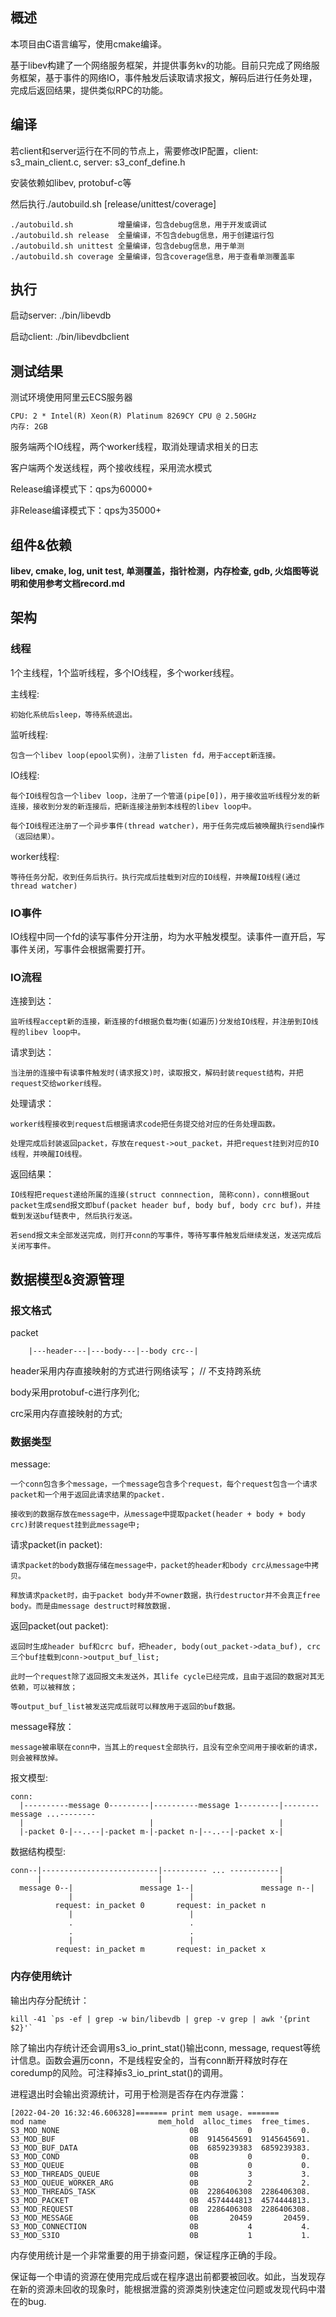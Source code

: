 ## 概述

本项目由C语言编写，使用cmake编译。

基于libev构建了一个网络服务框架，并提供事务kv的功能。目前只完成了网络服务框架，基于事件的网络IO，事件触发后读取请求报文，解码后进行任务处理，完成后返回结果，提供类似RPC的功能。


## 编译

若client和server运行在不同的节点上，需要修改IP配置，client: s3\_main\_client.c, server: s3\_conf\_define.h

安装依赖如libev, protobuf-c等

然后执行./autobuild.sh [release/unittest/coverage]

```
./autobuild.sh          增量编译，包含debug信息，用于开发或调试
./autobuild.sh release  全量编译，不包含debug信息，用于创建运行包
./autobuild.sh unittest 全量编译，包含debug信息，用于单测
./autobuild.sh coverage 全量编译，包含coverage信息，用于查看单测覆盖率
```


## 执行

启动server: ./bin/libevdb

启动client: ./bin/libevdbclient


## 测试结果

测试环境使用阿里云ECS服务器

```
CPU: 2 * Intel(R) Xeon(R) Platinum 8269CY CPU @ 2.50GHz
内存: 2GB
```

服务端两个IO线程，两个worker线程，取消处理请求相关的日志

客户端两个发送线程，两个接收线程，采用流水模式

Release编译模式下：qps为60000+

非Release编译模式下：qps为35000+


## 组件&依赖

**libev, cmake, log, unit test, 单测覆盖，指针检测，内存检查, gdb, 火焰图等说明和使用参考文档record.md**


## 架构

### 线程

1个主线程，1个监听线程，多个IO线程，多个worker线程。

主线程:

    初始化系统后sleep，等待系统退出。

监听线程:

    包含一个libev loop(epool实例)，注册了listen fd，用于accept新连接。

IO线程:

    每个IO线程包含一个libev loop，注册了一个管道(pipe[0])，用于接收监听线程分发的新连接，接收到分发的新连接后，把新连接注册到本线程的libev loop中。

    每个IO线程还注册了一个异步事件(thread watcher)，用于任务完成后被唤醒执行send操作（返回结果）。

worker线程:

    等待任务分配，收到任务后执行。执行完成后挂载到对应的IO线程，并唤醒IO线程(通过thread watcher)

### IO事件

IO线程中同一个fd的读写事件分开注册，均为水平触发模型。读事件一直开启，写事件关闭，写事件会根据需要打开。


### IO流程

连接到达：

    监听线程accept新的连接，新连接的fd根据负载均衡(如遍历)分发给IO线程，并注册到IO线程的libev loop中。

请求到达：

    当注册的连接中有读事件触发时(请求报文)时，读取报文，解码封装request结构，并把request交给worker线程。

处理请求：

    worker线程接收到request后根据请求code把任务提交给对应的任务处理函数。

    处理完成后封装返回packet，存放在request->out_packet，并把request挂到对应的IO线程，并唤醒IO线程。

返回结果：

    IO线程把request递给所属的连接(struct connnection, 简称conn)，conn根据out packet生成send报文即buf(packet header buf, body buf, body crc buf)，并挂载到发送buf链表中, 然后执行发送。

    若send报文未全部发送完成，则打开conn的写事件，等待写事件触发后继续发送，发送完成后关闭写事件。


## 数据模型&资源管理

### 报文格式

packet
```
    |---header---|---body---|--body crc--|
```

header采用内存直接映射的方式进行网络读写； // 不支持跨系统

body采用protobuf-c进行序列化;

crc采用内存直接映射的方式;


### 数据类型
message:

    一个conn包含多个message，一个message包含多个request，每个request包含一个请求packet和一个用于返回此请求结果的packet.

    接收到的数据存放在message中，从message中提取packet(header + body + body crc)封装request挂到此message中;

请求packet(in packet):

    请求packet的body数据存储在message中，packet的header和body crc从message中拷贝。

    释放请求packet时，由于packet body并不owner数据，执行destructor并不会真正free body。而是由message destruct时释放数据.

返回packet(out packet):

    返回时生成header buf和crc buf，把header, body(out_packet->data_buf), crc三个buf挂载到conn->output_buf_list;

    此时一个request除了返回报文未发送外，其life cycle已经完成，且由于返回的数据对其无依赖，可以被释放；

    等output_buf_list被发送完成后就可以释放用于返回的buf数据。

message释放：

    message被串联在conn中，当其上的request全部执行，且没有空余空间用于接收新的请求，则会被释放掉。

报文模型:

```
conn:
  |----------message 0---------|----------message 1---------|--------message ...--------
  |                            |                            |
  |-packet 0-|--..--|-packet m-|-packet n-|--..--|-packet x-|
```

数据结构模型:

```
conn--|--------------------------|---------- ... -----------|
      |                          |                          |
  message 0--|               message 1--|               message n--|
             |                          |
          request: in_packet 0       request: in_packet n
             |                          |
             .                          .
             .                          .
             |                          |
          request: in_packet m       request: in_packet x
```

### 内存使用统计

输出内存分配统计：

    kill -41 `ps -ef | grep -w bin/libevdb | grep -v grep | awk '{print $2}'`

除了输出内存统计还会调用s3\_io\_print\_stat()输出conn, message, request等统计信息。函数会遍历conn，不是线程安全的，当有conn断开释放时存在coredump的风险。可注释掉s3\_io\_print\_stat()的调用。

进程退出时会输出资源统计，可用于检测是否存在内存泄露：

```
[2022-04-20 16:32:46.606328]======= print mem usage. =======
mod name                         mem_hold  alloc_times  free_times.
S3_MOD_NONE                             0B           0           0.
S3_MOD_BUF                              0B  9145645691  9145645691.
S3_MOD_BUF_DATA                         0B  6859239383  6859239383.
S3_MOD_COND                             0B           0           0.
S3_MOD_QUEUE                            0B           0           0.
S3_MOD_THREADS_QUEUE                    0B           3           3.
S3_MOD_QUEUE_WORKER_ARG                 0B           2           2.
S3_MOD_THREADS_TASK                     0B  2286406308  2286406308.
S3_MOD_PACKET                           0B  4574444813  4574444813.
S3_MOD_REQUEST                          0B  2286406308  2286406308.
S3_MOD_MESSAGE                          0B       20459       20459.
S3_MOD_CONNECTION                       0B           4           4.
S3_MOD_S3IO                             0B           1           1.
```

内存使用统计是一个非常重要的用于排查问题，保证程序正确的手段。

保证每一个申请的资源在使用完成后或在程序退出前都要被回收。如此，当发现存在新的资源未回收的现象时，能根据泄露的资源类别快速定位问题或发现代码中潜在的bug.
